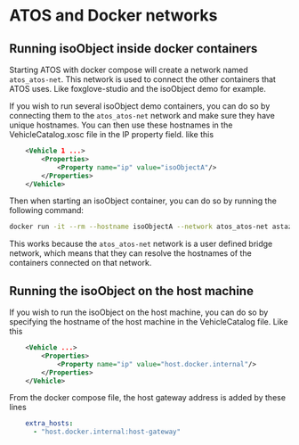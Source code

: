 # ATOS and Docker networks

## Running isoObject inside docker containers
Starting ATOS with docker compose will create a network named `atos_atos-net`. This network is used to connect the other containers that ATOS uses. Like foxglove-studio and the isoObject demo for example.

If you wish to run several isoObject demo containers, you can do so by connecting them to the `atos_atos-net` network and make sure they have unique hostnames. You can then use these hostnames in the VehicleCatalog.xosc file in the IP property field. like this 

```xml 
    <Vehicle 1 ...>
        <Properties>
            <Property name="ip" value="isoObjectA"/>
        </Properties>
    </Vehicle>
```

Then when starting an isoObject container, you can do so by running the following command:

```bash
docker run -it --rm --hostname isoObjectA --network atos_atos-net astazero/iso_object_demo:latest
```

This works because the `atos_atos-net` network is a user defined bridge network, which means that they can resolve the hostnames of the containers connected on that network.

## Running the isoObject on the host machine
If you wish to run the isoObject on the host machine, you can do so by specifying the hostname of the host machine in the VehicleCatalog file. Like this

```xml 
    <Vehicle ...>
        <Properties>
            <Property name="ip" value="host.docker.internal"/>
        </Properties>
    </Vehicle>
```

From the docker compose file, the host gateway address is added by these lines

```yaml
    extra_hosts:
      - "host.docker.internal:host-gateway"
```